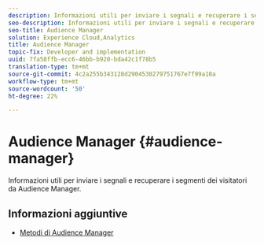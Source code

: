 ```yaml
---
description: Informazioni utili per inviare i segnali e recuperare i segmenti dei visitatori da Audience Manager.
seo-description: Informazioni utili per inviare i segnali e recuperare i segmenti dei visitatori da Audience Manager.
seo-title: Audience Manager
solution: Experience Cloud,Analytics
title: Audience Manager
topic-fix: Developer and implementation
uuid: 7fa58ffb-ecc6-46bb-b920-bda42c1f78b5
translation-type: tm+mt
source-git-commit: 4c2a255b343128d2904530279751767e7f99a10a
workflow-type: tm+mt
source-wordcount: '50'
ht-degree: 22%

---
```



# Audience Manager {#audience-manager}

Informazioni utili per inviare i segnali e recuperare i segmenti dei visitatori da Audience Manager.

## Informazioni aggiuntive

+ [Metodi di Audience Manager](/help/universal-windows/audiencemgmt/audience-manager-methods.md)